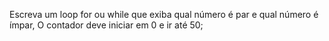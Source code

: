 Escreva um loop for ou while que exiba qual número é par e qual número é ímpar,
O contador deve iniciar em 0 e ir até 50;
